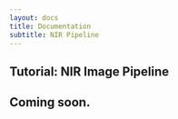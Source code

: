 ```yaml
---
layout: docs
title: Documentation
subtitle: NIR Pipeline
---
```


## Tutorial: NIR Image Pipeline

## Coming soon.